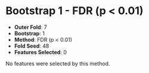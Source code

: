 # Bootstrap 1 - FDR (p < 0.01)

- **Outer Fold**: 7
- **Bootstrap**: 1
- **Method**: FDR (p < 0.01)
- **Fold Seed**: 48
- **Features Selected**: 0

No features were selected by this method.
